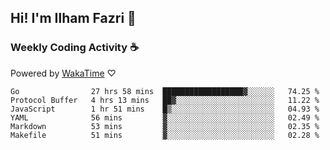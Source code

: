 ## Hi! I'm Ilham Fazri 👋

### Weekly Coding Activity ☕
Powered by [WakaTime](https://wakatime.com/) ♡
<!--START_SECTION:waka-->

```text
Go                27 hrs 58 mins  ██████████████████▓░░░░░░   74.25 %
Protocol Buffer   4 hrs 13 mins   ██▓░░░░░░░░░░░░░░░░░░░░░░   11.22 %
JavaScript        1 hr 51 mins    █▒░░░░░░░░░░░░░░░░░░░░░░░   04.93 %
YAML              56 mins         ▓░░░░░░░░░░░░░░░░░░░░░░░░   02.49 %
Markdown          53 mins         ▓░░░░░░░░░░░░░░░░░░░░░░░░   02.35 %
Makefile          51 mins         ▓░░░░░░░░░░░░░░░░░░░░░░░░   02.28 %
```

<!--END_SECTION:waka-->
